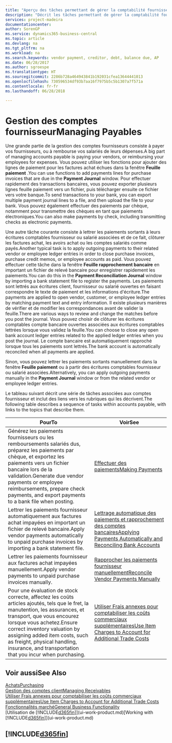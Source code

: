 ```yaml
---
title: "Aperçu des tâches permettant de gérer la comptabilité fournisseur| Microsoft Docs"
description: "Décrit les tâches permettant de gérer la comptabilité fournisseur, par exemple, le paiement des créditeurs ou le lettrage de paiements sortants dans la comptabilité pour clôturer des factures ou des avoirs."
services: project-madeira
documentationcenter: 
author: SorenGP
ms.service: dynamics365-business-central
ms.topic: article
ms.devlang: na
ms.tgt_pltfrm: na
ms.workload: na
ms.search.keywords: vendor payment, creditor, debt, balance due, AP
ms.date: 06/28/2017
ms.author: sgroespe
ms.translationtype: HT
ms.sourcegitcommit: 2286b728a464943841b192031cfea13644441013
ms.openlocfilehash: 730596534df93b7aa16f7975b5c5b1307a7f571a
ms.contentlocale: fr-fr
ms.lasthandoff: 06/28/2018

---
```

# <a name="managing-payables"></a><span data-ttu-id="9e59d-103">Gestion des comptes fournisseur</span><span class="sxs-lookup"><span data-stu-id="9e59d-103">Managing Payables</span></span>
<span data-ttu-id="9e59d-104">Une grande partie de la gestion des comptes fournisseurs consiste à payer vos fournisseurs, ou à rembourse vos salariés de leurs dépenses.</span><span class="sxs-lookup"><span data-stu-id="9e59d-104">A big part of managing accounts payable is paying your vendors, or reimbursing your employees for expenses.</span></span> <span data-ttu-id="9e59d-105">Vous pouvez utiliser les fonctions pour ajouter des lignes de paiement pour les factures achat échues dans la fenêtre **Feuille paiement** .</span><span class="sxs-lookup"><span data-stu-id="9e59d-105">You can use functions to add payments lines for purchase invoices that are due in the **Payment Journal** window.</span></span> <span data-ttu-id="9e59d-106">Pour effectuer rapidement des transactions bancaires, vous pouvez exporter plusieurs lignes feuille paiement vers un fichier, puis télécharger ensuite ce fichier vers votre banque.</span><span class="sxs-lookup"><span data-stu-id="9e59d-106">To send transactions to your bank, you can export multiple payment journal lines to a file, and then upload the file to your bank.</span></span> <span data-ttu-id="9e59d-107">Vous pouvez également effectuer des paiements par chèque, notamment pour transmettre des chèques en tant que paiements électroniques.</span><span class="sxs-lookup"><span data-stu-id="9e59d-107">You can also make payments by check, including transmitting checks as electronic payments.</span></span>

<span data-ttu-id="9e59d-108">Une autre tâche courante consiste à lettrer les paiements sortants à leurs écritures comptables fournisseur ou salarié associées et de ce fait, clôturer les factures achat, les avoirs achat ou les comptes salariés comme payés.</span><span class="sxs-lookup"><span data-stu-id="9e59d-108">Another typical task is to apply outgoing payments to their related vendor or employee ledger entries in order to close purchase invoices, purchase credit memos, or employee accounts as paid.</span></span> <span data-ttu-id="9e59d-109">Vous pouvez effectuer cette tâche dans la fenêtre **Feuille rapprochement bancaire** en important un fichier de relevé bancaire pour enregistrer rapidement les paiements.</span><span class="sxs-lookup"><span data-stu-id="9e59d-109">You can do this in the **Payment Reconciliation Journal** window by importing a bank statement file to register the payments.</span></span> <span data-ttu-id="9e59d-110">Les paiements sont lettrés aux écritures client, fournisseur ou salarié ouvertes en faisant correspondre le texte de paiement et les informations d'écriture.</span><span class="sxs-lookup"><span data-stu-id="9e59d-110">The payments are applied to open vendor, customer, or employee ledger entries by matching payment text and entry information.</span></span> <span data-ttu-id="9e59d-111">Il existe plusieurs manières de vérifier et de modifier les correspondances avant de valider la feuille.</span><span class="sxs-lookup"><span data-stu-id="9e59d-111">There are various ways to review and change the matches before you post the journal.</span></span> <span data-ttu-id="9e59d-112">Vous pouvez choisir de clôturer les écritures comptables compte bancaire ouvertes associées aux écritures comptables lettrées lorsque vous validez la feuille.</span><span class="sxs-lookup"><span data-stu-id="9e59d-112">You can choose to close any open bank account ledger entries related to the applied ledger entries when you post the journal.</span></span> <span data-ttu-id="9e59d-113">Le compte bancaire est automatiquement rapproché lorsque tous les paiements sont lettrés.</span><span class="sxs-lookup"><span data-stu-id="9e59d-113">The bank account is automatically reconciled when all payments are applied.</span></span>

<span data-ttu-id="9e59d-114">Sinon, vous pouvez lettrer les paiements sortants manuellement dans la fenêtre **Feuille paiement** ou à partir des écritures comptables fournisseur ou salarié associées.</span><span class="sxs-lookup"><span data-stu-id="9e59d-114">Alternatively, you can apply outgoing payments manually in the **Payment Journal** window or from the related vendor or employee ledger entries.</span></span>

<span data-ttu-id="9e59d-115">Le tableau suivant décrit une série de tâches associées aux comptes fournisseur et inclut des liens vers les rubriques qui les décrivent.</span><span class="sxs-lookup"><span data-stu-id="9e59d-115">The following table describes a sequence of tasks within accounts payable, with links to the topics that describe them.</span></span>

| <span data-ttu-id="9e59d-116">Pour</span><span class="sxs-lookup"><span data-stu-id="9e59d-116">To</span></span> | <span data-ttu-id="9e59d-117">Voir</span><span class="sxs-lookup"><span data-stu-id="9e59d-117">See</span></span> |
| --- | --- |
| <span data-ttu-id="9e59d-118">Générez les paiements fournisseurs ou les remboursements salariés dus, préparez les paiements par chèque, et exportez les paiements vers un fichier bancaire lors de la validation.</span><span class="sxs-lookup"><span data-stu-id="9e59d-118">Generate due vendor payments or employee reimbursements, prepare check payments, and export payments to a bank file when posting.</span></span> |[<span data-ttu-id="9e59d-119">Effectuer des paiements</span><span class="sxs-lookup"><span data-stu-id="9e59d-119">Making Payments</span></span>](payables-make-payments.md) |
| <span data-ttu-id="9e59d-120">Lettrer les paiements fournisseur automatiquement aux factures achat impayées en important un fichier de relevé bancaire.</span><span class="sxs-lookup"><span data-stu-id="9e59d-120">Apply vendor payments automatically to unpaid purchase invoices by importing a bank statement file.</span></span> |[<span data-ttu-id="9e59d-121">Lettrage automatique des paiements et rapprochement des comptes bancaires</span><span class="sxs-lookup"><span data-stu-id="9e59d-121">Applying Payments Automatically and Reconciling Bank Accounts</span></span>](receivables-apply-payments-auto-reconcile-bank-accounts.md) |
| <span data-ttu-id="9e59d-122">Lettrer les paiements fournisseur aux factures achat impayées manuellement.</span><span class="sxs-lookup"><span data-stu-id="9e59d-122">Apply vendor payments to unpaid purchase invoices manually.</span></span> |[<span data-ttu-id="9e59d-123">Rapprocher les paiements fournisseur manuellement</span><span class="sxs-lookup"><span data-stu-id="9e59d-123">Reconcile Vendor Payments Manually</span></span>](payables-how-apply-purchase-transactions-manually.md) |
|<span data-ttu-id="9e59d-124">Pour une évaluation de stock correcte, affectez les coûts articles ajoutés, tels que le fret, la manutention, les assurances, et transport, que vous encourez lorsque vous achetez.</span><span class="sxs-lookup"><span data-stu-id="9e59d-124">Ensure correct inventory valuation by assigning added item costs, such as freight, physical handling, insurance, and transportation that you incur when purchasing.</span></span>|[<span data-ttu-id="9e59d-125">Utiliser Frais annexes pour comptabiliser les coûts commerciaux supplémentaires</span><span class="sxs-lookup"><span data-stu-id="9e59d-125">Use Item Charges to Account for Additional Trade Costs</span></span>](payables-how-assign-item-charges.md)|

## <a name="see-also"></a><span data-ttu-id="9e59d-126">Voir aussi</span><span class="sxs-lookup"><span data-stu-id="9e59d-126">See Also</span></span>
[<span data-ttu-id="9e59d-127">Achats</span><span class="sxs-lookup"><span data-stu-id="9e59d-127">Purchasing</span></span>](purchasing-manage-purchasing.md)  
[<span data-ttu-id="9e59d-128">Gestion des comptes client</span><span class="sxs-lookup"><span data-stu-id="9e59d-128">Managing Receivables</span></span>](receivables-manage-receivables.md)  
[<span data-ttu-id="9e59d-129">Utiliser Frais annexes pour comptabiliser les coûts commerciaux supplémentaires</span><span class="sxs-lookup"><span data-stu-id="9e59d-129">Use Item Charges to Account for Additional Trade Costs</span></span>](payables-how-assign-item-charges.md)  
[<span data-ttu-id="9e59d-130">Fonctionnalités marché</span><span class="sxs-lookup"><span data-stu-id="9e59d-130">General Business Functionality</span></span>](ui-across-business-areas.md)  
<span data-ttu-id="9e59d-131">[Utilisation de [!INCLUDE[d365fin](includes/d365fin_md.md)]](ui-work-product.md)</span><span class="sxs-lookup"><span data-stu-id="9e59d-131">[Working with [!INCLUDE[d365fin](includes/d365fin_md.md)]](ui-work-product.md)</span></span>

## [!INCLUDE[d365fin](includes/free_trial_md.md)]  
 

